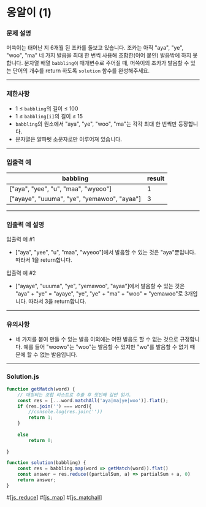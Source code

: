 # 옹알이 (1)

### **문제 설명**

머쓱이는 태어난 지 6개월 된 조카를 돌보고 있습니다. 조카는 아직 "aya", "ye", "woo", "ma" 네 가지 발음을 최대 한 번씩 사용해 조합한(이어 붙인) 발음밖에 하지 못합니다. 문자열 배열 `babbling이` 매개변수로 주어질 때, 머쓱이의 조카가 발음할 수 있는 단어의 개수를 return 하도록 `solution` 함수를 완성해주세요.

---

### **제한사항**

- 1 ≤ `babbling`의 길이 ≤ 100
- 1 ≤ `babbling[i]`의 길이 ≤ 15
- `babbling`의 원소에서 "aya", "ye", "woo", "ma"는 각각 최대 한 번씩만 등장합니다.
- 문자열은 알파벳 소문자로만 이루어져 있습니다.

---

### **입출력 예**

|babbling|result|
|--------|------|
|["aya", "yee", "u", "maa", "wyeoo"]|1|
|["ayaye", "uuuma", "ye", "yemawoo", "ayaa"]|3|

---

### **입출력 예 설명**

입출력 예 #1

- ["aya", "yee", "u", "maa", "wyeoo"]에서 발음할 수 있는 것은 "aya"뿐입니다. 따라서 1을 return합니다.

입출력 예 #2

- ["ayaye", "uuuma", "ye", "yemawoo", "ayaa"]에서 발음할 수 있는 것은 "aya" + "ye" = "ayaye", "ye", "ye" + "ma" + "woo" = "yemawoo"로 3개입니다. 따라서 3을 return합니다.

---

### **유의사항**

- 네 가지를 붙여 만들 수 있는 발음 이외에는 어떤 발음도 할 수 없는 것으로 규정합니다. 예를 들어 "woowo"는 "woo"는 발음할 수 있지만 "wo"를 발음할 수 없기 때문에 할 수 없는 발음입니다.

---
### **Solution.js**

```javascript
function getMatch(word) {
    // 매칭되는 조합 리스트로 추출 후 첫번째 값만 읽기. 
    const res = [...word.matchAll('aya|ma|ye|woo')].flat();
    if (res.join('') === word){
        //console.log(res.join(''))
        return 1;
    }
        
    else
        return 0;
    
}

function solution(babbling) {
    const res = babbling.map(word => getMatch(word)).flat()
    const answer = res.reduce((partialSum, a) => partialSum + a, 0)
    return answer;
}
```
#[[js_reduce]]
#[[js_map]]
#[[js_matchall]]

[//begin]: # "Autogenerated link references for markdown compatibility"
[js_reduce]: ../../JavaScript/js_reduce.md "reduce"
[js_map]: ../../JavaScript/js_map.md "map"
[js_matchall]: ../../JavaScript/js_matchall.md "matchall"
[//end]: # "Autogenerated link references"